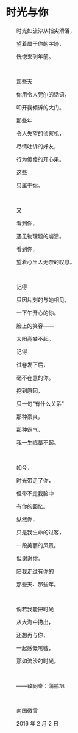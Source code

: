 # 时光与你

　　时光如流沙从指尖滑落，

　　望着属于你的字迹，

　　恍惚来到年前。

<br />

　　那些天

　　你用令人莞尔的话语，

　　叩开我倾诉的大门。

　　那些年

　　令人失望的侦察机，

　　尽情吐诉的好友，

　　行为傻傻的开心果。

　　这些

　　只属于你。

<br />

　　又

　　看到你，

　　遇见物理题的崩溃。

　　看到你，

　　望着心里人无奈的叹息。

<br />

　　记得

　　只因片刻的与她相见，

　　一下午开心的你。

　　脸上的笑容——

　　太阳高攀不起。

　　记得

　　试卷发下后，

　　毫不在意的你。

　　挖到原因，

　　只一句“有什么关系”

　　那种豪爽，

　　那种霸气，

　　我一生临摹不起。

<br />

　　如今，

　　时光带走了你，

　　但带不走我脑中

　　有你的回忆。

　　纵然你，

　　只是我生命的过客，

　　一段美丽的风景。

　　但谢谢你，

　　陪我走过有你的

　　那些天、那些年。

<br />

　　倘若我能把时光

　　从大海中捞出，

　　还想再与你，

　　一起感慨唏嘘，

　　那如流沙的时光。

<br />

　　——致同桌：蒲鹏旭

<br />

　　南国微雪

　　2016 年 2 月 2 日

